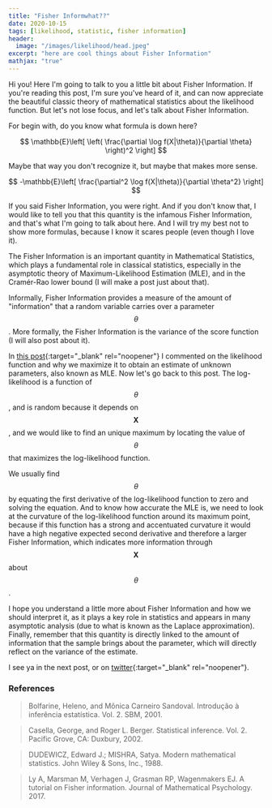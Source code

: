 ```yaml
---
title: "Fisher Informwhat??"
date: 2020-10-15
tags: [likelihood, statistic, fisher information]
header:
  image: "/images/likelihood/head.jpeg"
excerpt: "here are cool things about Fisher Information"
mathjax: "true"
---
```

Hi you! Here I'm going to talk to you a little bit about Fisher Information. If you're reading this post, I'm sure you've heard of it, and can now appreciate the beautiful classic theory of mathematical statistics about the likelihood function. But let's not lose focus, and let's talk about Fisher Information.

For begin with, do you know what formula is down here?

$$
\mathbb{E}\left[ \left( \frac{\partial \log f(X|\theta)}{\partial \theta} \right)^2 \right]
$$

Maybe that way you don't recognize it, but maybe that makes more sense.

$$
-\mathbb{E}\left[ \frac{\partial^2 \log f(X|\theta)}{\partial \theta^2} \right]
$$

If you said Fisher Information, you were right. And if you don't know that, I would like to tell you that this quantity is the infamous Fisher Information, and that's what I'm going to talk about here. And I will try my best not to show more formulas, because I know it scares people (even though I love it).

The Fisher Information is an important quantity in Mathematical Statistics, which plays a fundamental role in classical statistics, especially in the asymptotic theory of Maximum-Likelihood Estimation (MLE), and in the Cramér-Rao lower bound (I will make a post just about that).

Informally, Fisher Information provides a measure of the amount of "information" that a random variable carries over a parameter $$ \theta $$. More formally, the Fisher Information is the variance of the score function (I will also post about it).

In [this post](https://scpatricio.github.io/likelihood/){:target="_blank" rel="noopener"} I commented on the likelihood function and why we maximize it to obtain an estimate of unknown parameters, also known as MLE. Now let's go back to this post. The log-likelihood is a function of $$\theta$$, and is random because it depends on $$\mathbf{X}$$, and we would like to find an unique maximum by locating the value of $$ \theta $$ that maximizes the log-likelihood function.

We usually find $$\theta$$ by equating the first derivative of the log-likelihood function to zero and solving the equation. And to know how accurate the MLE is, we need to look at the curvature of the log-likelihood function around its maximum point, because if this function has a strong and accentuated curvature it would have a high negative expected second derivative and therefore a larger Fisher Information, which indicates more information through $$\mathbf{X}$$ about $$\theta$$.

I hope you understand a little more about Fisher Information and how we should interpret it, as it plays a key role in statistics and appears in many asymptotic analysis (due to what is known as the Laplace approximation). Finally, remember that this quantity is directly linked to the amount of information that the sample brings about the parameter, which will directly reflect on the variance of the estimate.

I see ya in the next post, or on [twitter](http://twitter.com/scpatricio){:target="_blank" rel="noopener"}.

### References

> Bolfarine, Heleno, and Mônica Carneiro Sandoval. Introdução à inferência estatística. Vol. 2. SBM, 2001.

> Casella, George, and Roger L. Berger. Statistical inference. Vol. 2. Pacific Grove, CA: Duxbury, 2002.

> DUDEWICZ, Edward J.; MISHRA, Satya. Modern mathematical statistics. John Wiley & Sons, Inc., 1988.

>  Ly A, Marsman M, Verhagen J, Grasman RP, Wagenmakers EJ. A tutorial on Fisher information. Journal of Mathematical Psychology. 2017.
